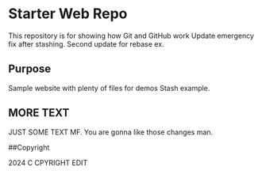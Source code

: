 # Starter Web Repo

This repository is for showing how Git and GitHub work
Update emergency fix after stashing.
Second update for rebase ex.

## Purpose

Sample website with plenty of files for demos
Stash example.

## MORE TEXT

JUST SOME TEXT MF. You are gonna like those changes man.


##Copyright

2024 C
CPYRIGHT EDIT
